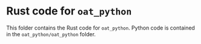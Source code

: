 # Rust code for `oat_python`

This folder contains the Rust code for `oat_python`. Python code is contained in the `oat_python/oat_python` folder.
